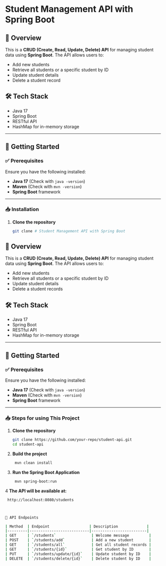# Student Management API with Spring Boot

## 📌 Overview
This is a **CRUD (Create, Read, Update, Delete) API** for managing student data using **Spring Boot**. The API allows users to:
- Add new students
- Retrieve all students or a specific student by ID
- Update student details
- Delete a student record

## 🛠️ Tech Stack
- Java 17
- Spring Boot
- RESTful API
- HashMap for in-memory storage

---

## 🚀 Getting Started

### ✅ Prerequisites
Ensure you have the following installed:
- **Java 17** (Check with `java -version`)
- **Maven** (Check with `mvn -version`)
- **Spring Boot** framework

---

### 📥 Installation
1. **Clone the repository**  
   ```bash
   git clone # Student Management API with Spring Boot

## 📌 Overview
This is a **CRUD (Create, Read, Update, Delete) API** for managing student data using **Spring Boot**. The API allows users to:
- Add new students
- Retrieve all students or a specific student by ID
- Update student details
- Delete a student records

## 🛠️ Tech Stack
- Java 17
- Spring Boot
- RESTful API
- HashMap for in-memory storage

---

## 🚀 Getting Started

### ✅ Prerequisites
Ensure you have the following installed:
- **Java 17** (Check with `java -version`)
- **Maven** (Check with `mvn -version`)
- **Spring Boot** framework

---

### 📥 Steps for using This Project
1. **Clone the repository**  
   ```bash
   git clone https://github.com/your-repo/student-api.git
   cd student-api

2. **Build the project**  
   ```bash
    mvn clean install

3. **Run the Spring Boot Application**  
   ```bash
    mvn spring-boot:run

 4 **The API will be available at:**  
   ```bash
    http://localhost:8080/students
 


📡 API Endpoints

| Method  | Endpoint                  | Description             |
|---------|---------------------------|-------------------------|
| GET     | `/students`                | Welcome message         |
| POST    | `/students/add`            | Add a new student       |
| GET     | `/students/all`            | Get all student records |
| GET     | `/students/{id}`           | Get student by ID       |
| PUT     | `/students/update/{id}`    | Update student by ID    |
| DELETE  | `/students/delete/{id}`    | Delete student by ID    |

